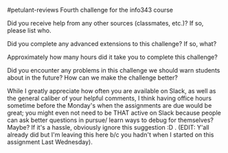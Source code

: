 #petulant-reviews
Fourth challenge for the info343 course

Did you receive help from any other sources (classmates, etc.)? If so, please list who.



Did you complete any advanced extensions to this challenge? If so, what?



Approximately how many hours did it take you to complete this challenge?



Did you encounter any problems in this challenge we should warn students about in the future? How can we make the challenge better?

While I greatly appreciate how often you are available on Slack, as well as the general caliber of your helpful comments, I think having office hours sometime before the Monday's when the assignments are due would be great; you might even not need to be THAT active on Slack because people can ask better questions in pursue/ learn ways to debug for themselves? Maybe? If it's a hassle, obviously ignore this suggestion :D . (EDIT: Y'all already did but I'm leaving this here b/c you hadn't when I started on this assignment Last Wednesday).
